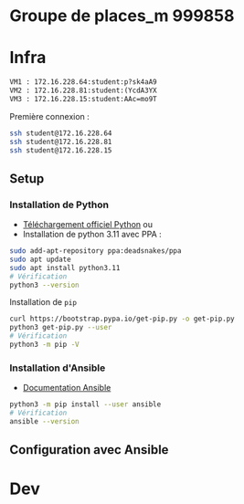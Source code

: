 # Groupe de places_m 999858

# Infra

```txt
VM1 : 172.16.228.64:student:p?sk4aA9
VM2 : 172.16.228.81:student:(YcdA3YX
VM3 : 172.16.228.15:student:AAc=mo9T
```

Première connexion :
```bash
ssh student@172.16.228.64
ssh student@172.16.228.81
ssh student@172.16.228.15
```

## Setup

### Installation de Python

- [Téléchargement officiel Python](https://www.python.org/downloads/)
ou
- Installation de python 3.11 avec PPA :

```bash
sudo add-apt-repository ppa:deadsnakes/ppa
sudo apt update
sudo apt install python3.11
# Vérification
python3 --version
```

Installation de `pip`
```bash
curl https://bootstrap.pypa.io/get-pip.py -o get-pip.py
python3 get-pip.py --user
# Vérification
python3 -m pip -V
```

### Installation d'Ansible

- [Documentation Ansible](https://docs.ansible.com/ansible/latest/installation_guide/intro_installation.html)
```bash
python3 -m pip install --user ansible
# Vérification
ansible --version
```

## Configuration avec Ansible


# Dev

